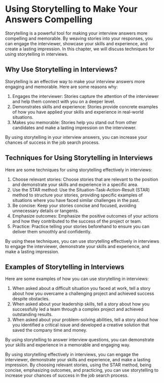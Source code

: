 Using Storytelling to Make Your Answers Compelling
================================================================================================

Storytelling is a powerful tool for making your interview answers more compelling and memorable. By weaving stories into your responses, you can engage the interviewer, showcase your skills and experience, and create a lasting impression. In this chapter, we will discuss techniques for using storytelling in interviews.

Why Use Storytelling in Interviews?
-----------------------------------

Storytelling is an effective way to make your interview answers more engaging and memorable. Here are some reasons why:

1. Engages the interviewer: Stories capture the attention of the interviewer and help them connect with you on a deeper level.
2. Demonstrates skills and experience: Stories provide concrete examples of how you have applied your skills and experience in real-world situations.
3. Makes you memorable: Stories help you stand out from other candidates and make a lasting impression on the interviewer.

By using storytelling in your interview answers, you can increase your chances of success in the job search process.

Techniques for Using Storytelling in Interviews
-----------------------------------------------

Here are some techniques for using storytelling effectively in interviews:

1. Choose relevant stories: Choose stories that are relevant to the position and demonstrate your skills and experience in a specific area.
2. Use the STAR method: Use the Situation-Task-Action-Result (STAR) method to structure your stories, providing specific examples of situations where you have faced similar challenges in the past.
3. Be concise: Keep your stories concise and focused, avoiding unnecessary details or tangents.
4. Emphasize outcomes: Emphasize the positive outcomes of your actions and how they contributed to the success of the project or team.
5. Practice: Practice telling your stories beforehand to ensure you can deliver them smoothly and confidently.

By using these techniques, you can use storytelling effectively in interviews to engage the interviewer, demonstrate your skills and experience, and make a lasting impression.

Examples of Storytelling in Interviews
--------------------------------------

Here are some examples of how you can use storytelling in interviews:

1. When asked about a difficult situation you faced at work, tell a story about how you overcame a challenging project and achieved success despite obstacles.
2. When asked about your leadership skills, tell a story about how you successfully led a team through a complex project and achieved outstanding results.
3. When asked about your problem-solving abilities, tell a story about how you identified a critical issue and developed a creative solution that saved the company time and money.

By using storytelling to answer interview questions, you can demonstrate your skills and experience in a memorable and engaging way.

By using storytelling effectively in interviews, you can engage the interviewer, demonstrate your skills and experience, and make a lasting impression. By choosing relevant stories, using the STAR method, being concise, emphasizing outcomes, and practicing, you can use storytelling to increase your chances of success in the job search process.
